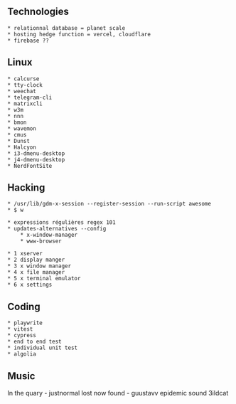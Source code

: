 ## Technologies
	* relationnal database = planet scale
	* hosting hedge function = vercel, cloudflare
	* firebase ??

## Linux
	* calcurse
	* tty-clock
	* weechat
	* telegram-cli
	* matrixcli
	* w3m
	* nnn
	* bmon
	* wavemon
	* cmus 
	* Dunst
	* Halcyon
	* i3-dmenu-desktop
	* j4-dmenu-desktop
	* NerdFontSite

## Hacking
	* /usr/lib/gdm-x-session --register-session --run-script awesome
	* $ w

	* expressions régulières regex 101
	* updates-alternatives --config 
		* x-window-manager
		* www-browser

	* 1 xserver
	* 2 display manger
	* 3 x window manager
	* 4 x file manager
	* 5 x terminal emulator
	* 6 x settings

## Coding
	* playwrite
	* vitest
	* cypress
	* end to end test
	* individual unit test
	* algolia

## Music
In the quary - justnormal
lost now found - guustavv
epidemic sound 3ildcat
